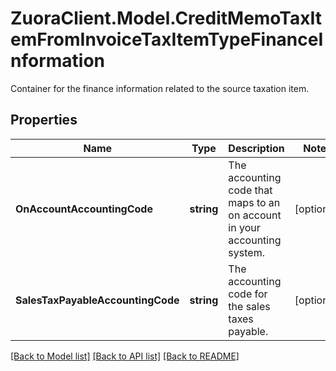 # ZuoraClient.Model.CreditMemoTaxItemFromInvoiceTaxItemTypeFinanceInformation
Container for the finance information related to the source taxation item. 

## Properties

Name | Type | Description | Notes
------------ | ------------- | ------------- | -------------
**OnAccountAccountingCode** | **string** | The accounting code that maps to an on account in your accounting system.  | [optional] 
**SalesTaxPayableAccountingCode** | **string** | The accounting code for the sales taxes payable.  | [optional] 

[[Back to Model list]](../README.md#documentation-for-models) [[Back to API list]](../README.md#documentation-for-api-endpoints) [[Back to README]](../README.md)

